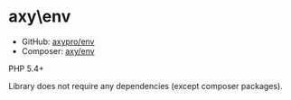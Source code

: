 # axy\env

* GitHub: [axypro/env](https://github.com/axypro/env)
* Composer: [axy/env](https://packagist.org/packages/axy/env)

PHP 5.4+

Library does not require any dependencies (except composer packages).
